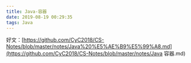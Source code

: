 ```yaml
---
title: Java-容器
date: 2019-08-19 00:29:35
tags: Java
---
```


好文：[https://github.com/CyC2018/CS-Notes/blob/master/notes/Java%20%E5%AE%B9%E5%99%A8.md](https://github.com/CyC2018/CS-Notes/blob/master/notes/Java 容器.md)